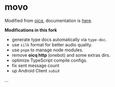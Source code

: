# movo

Modified from [oicq](https://github.com/takayama-lily/oicq), documentation is [here](https://movo.viki.moe).

**Modifications in this fork**

- generate type docs automatically via `type-doc`.
- use `silk` format for better audio quality.
- use `pnpm` to manage node modules.
- remove **oicq http** (onebot) and some extras dirs.
- optimize TypeScript compile configs.
- fix sent message count
- up Android Client `subid`

...
